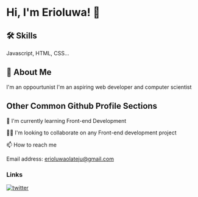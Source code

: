 
# Hi, I'm Erioluwa! 👋


## 🛠 Skills
Javascript, HTML, CSS...


## 🚀 About Me
I'm an oppourtunist
I'm an aspiring web developer and computer scientist




## Other Common Github Profile Sections

🧠 I'm currently learning Front-end Development

👯‍♀️ I'm looking to collaborate on any Front-end development project

📫 How to reach me 

Email address: erioluwaolateju@gmail.com


### Links
[![twitter](https://img.shields.io/badge/twitter-1DA1F2?style=for-the-badge&logo=twitter&logoColor=white)](https://twitter.com/@ErioluwaOlateju)


